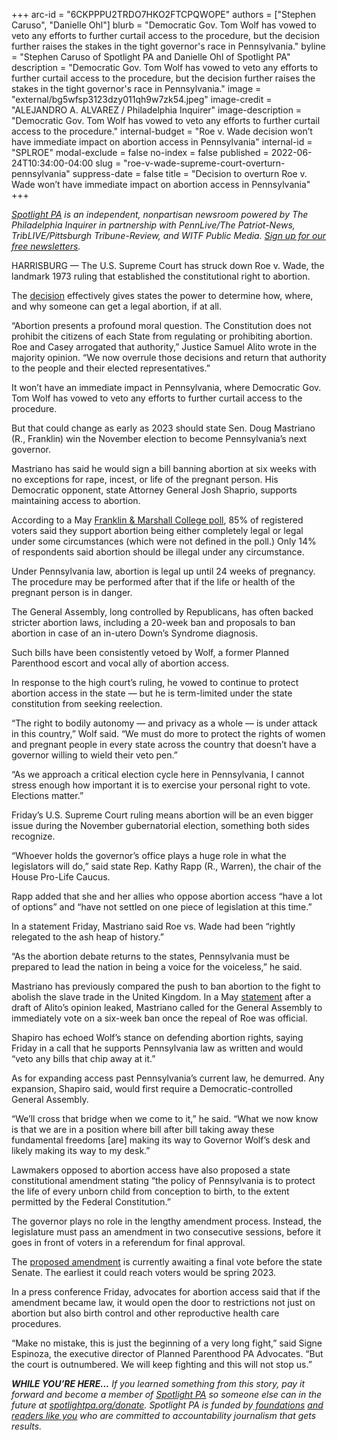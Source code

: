 +++
arc-id = "6CKPPPU2TRDO7HKO2FTCPQWOPE"
authors = ["Stephen Caruso", "Danielle Ohl"]
blurb = "Democratic Gov. Tom Wolf has vowed to veto any efforts to further curtail access to the procedure, but the decision further raises the stakes in the tight governor's race in Pennsylvania."
byline = "Stephen Caruso of Spotlight PA and Danielle Ohl of Spotlight PA"
description = "Democratic Gov. Tom Wolf has vowed to veto any efforts to further curtail access to the procedure, but the decision further raises the stakes in the tight governor's race in Pennsylvania."
image = "external/bg5wfsp3123dzy011qh9w7zk54.jpeg"
image-credit = "ALEJANDRO A. ALVAREZ / Philadelphia Inquirer"
image-description = "Democratic Gov. Tom Wolf has vowed to veto any efforts to further curtail access to the procedure."
internal-budget = "Roe v. Wade decision won’t have immediate impact on abortion access in Pennsylvania"
internal-id = "SPLROE"
modal-exclude = false
no-index = false
published = 2022-06-24T10:34:00-04:00
slug = "roe-v-wade-supreme-court-overturn-pennsylvania"
suppress-date = false
title = "Decision to overturn Roe v. Wade won’t have immediate impact on abortion access in Pennsylvania"
+++

<a href="https://www.spotlightpa.org/"><i>Spotlight PA</i></a><i> is an independent, nonpartisan newsroom powered by The Philadelphia Inquirer in partnership with PennLive/The Patriot-News, TribLIVE/Pittsburgh Tribune-Review, and WITF Public Media. </i><a href="https://www.spotlightpa.org/newsletters"><i>Sign up for our free newsletters</i></a><i>.</i>

HARRISBURG — The U.S. Supreme Court has struck down Roe v. Wade, the landmark 1973 ruling that established the constitutional right to abortion.

The <a href="https://www.supremecourt.gov/opinions/21pdf/19-1392_6j37.pdf">decision</a> effectively gives states the power to determine how, where, and why someone can get a legal abortion, if at all.

“Abortion presents a profound moral question. The Constitution does not prohibit the citizens of each State from regulating or prohibiting abortion. Roe and Casey arrogated that authority,” Justice Samuel Alito wrote in the majority opinion. “We now overrule those decisions and return that authority to the people and their elected representatives.”

It won’t have an immediate impact in Pennsylvania, where Democratic Gov. Tom Wolf has vowed to veto any efforts to further curtail access to the procedure.

But that could change as early as 2023 should state Sen. Doug Mastriano (R., Franklin) win the November election to become Pennsylvania’s next governor.

<script src="https://www.spotlightpa.org/embed.js" async></script><div data-spl-embed-version="1" data-spl-src="https://www.spotlightpa.org/embeds/newsletter/"></div>

Mastriano has said he would sign a bill banning abortion at six weeks with no exceptions for rape, incest, or life of the pregnant person. His Democratic opponent, state Attorney General Josh Shaprio, supports maintaining access to abortion.

According to a May <a href="https://www.fandm.edu/fandmpoll/survey-releases">Franklin &amp; Marshall College poll</a>, 85% of registered voters said they support abortion being either completely legal or legal under some circumstances (which were not defined in the poll.) Only 14% of respondents said abortion should be illegal under any circumstance.

Under Pennsylvania law, abortion is legal up until 24 weeks of pregnancy. The procedure may be performed after that if the life or health of the pregnant person is in danger.

The General Assembly, long controlled by Republicans, has often backed stricter abortion laws, including a 20-week ban and proposals to ban abortion in case of an in-utero Down’s Syndrome diagnosis.

Such bills have been consistently vetoed by Wolf, a former Planned Parenthood escort and vocal ally of abortion access.

In response to the high court’s ruling, he vowed to continue to protect abortion access in the state — but he is term-limited under the state constitution from seeking reelection.

“The right to bodily autonomy — and privacy as a whole — is under attack in this country,” Wolf said. “We must do more to protect the rights of women and pregnant people in every state across the country that doesn’t have a governor willing to wield their veto pen.”

“As we approach a critical election cycle here in Pennsylvania, I cannot stress enough how important it is to exercise your personal right to vote. Elections matter.”

Friday’s U.S. Supreme Court ruling means abortion will be an even bigger issue during the November gubernatorial election, something both sides recognize.

<script src="https://www.spotlightpa.org/embed.js" async></script><div data-spl-embed-version="1" data-spl-src="https://www.spotlightpa.org/embeds/donate/"></div>

“Whoever holds the governor’s office plays a huge role in what the legislators will do,” said state Rep. Kathy Rapp (R., Warren), the chair of the House Pro-Life Caucus.

Rapp added that she and her allies who oppose abortion access “have a lot of options” and “have not settled on one piece of legislation at this time.”

In a statement Friday, Mastriano said Roe vs. Wade had been “rightly relegated to the ash heap of history.”

“As the abortion debate returns to the states, Pennsylvania must be prepared to lead the nation in being a voice for the voiceless,” he said.

Mastriano has previously compared the push to ban abortion to the fight to abolish the slave trade in the United Kingdom. In a May <a href="https://senatormastriano.com/2022/05/03/mastriano-provides-statement-on-the-impending-overturn-of-roe-v-wade/">statement</a> after a draft of Alito’s opinion leaked, Mastriano called for the General Assembly to immediately vote on a six-week ban once the repeal of Roe was official.

Shapiro has echoed Wolf’s stance on defending abortion rights, saying Friday in a call that he supports Pennsylvania law as written and would “veto any bills that chip away at it.”

As for expanding access past Pennsylvania’s current law, he demurred. Any expansion, Shapiro said, would first require a Democratic-controlled General Assembly.

“We’ll cross that bridge when we come to it,” he said. “What we now know is that we are in a position where bill after bill taking away these fundamental freedoms [are] making its way to Governor Wolf’s desk and likely making its way to my desk.”

Lawmakers opposed to abortion access have also proposed a state constitutional amendment stating “the policy of Pennsylvania is to protect the life of every unborn child from conception to birth, to the extent permitted by the Federal Constitution.”

The governor plays no role in the lengthy amendment process. Instead, the legislature must pass an amendment in two consecutive sessions, before it goes in front of voters in a referendum for final approval.

The <a href="https://www.legis.state.pa.us/cfdocs/billinfo/billinfo.cfm?syear=2021&sind=0&body=S&type=B&bn=0956">proposed amendment</a> is currently awaiting a final vote before the state Senate. The earliest it could reach voters would be spring 2023.

In a press conference Friday, advocates for abortion access said that if the amendment became law, it would open the door to restrictions not just on abortion but also birth control and other reproductive health care procedures.

“Make no mistake, this is just the beginning of a very long fight,” said Signe Espinoza, the executive director of Planned Parenthood PA Advocates. “But the court is outnumbered. We will keep fighting and this will not stop us.”

<i><b>WHILE YOU’RE HERE...</b></i><i> If you learned something from this story, pay it forward and become a member of </i><a href="https://www.spotlightpa.org/"><i>Spotlight PA</i></a><i> so someone else can in the future at </i><a href="http://spotlightpa.org/donate"><i>spotlightpa.org/donate</i></a><i>. Spotlight PA is funded by</i><a href="https://www.spotlightpa.org/support"><i> foundations</i></a><i> </i><a href="https://www.spotlightpa.org/support"><i>and readers like you</i></a><i> who are committed to accountability journalism that gets results.</i>

